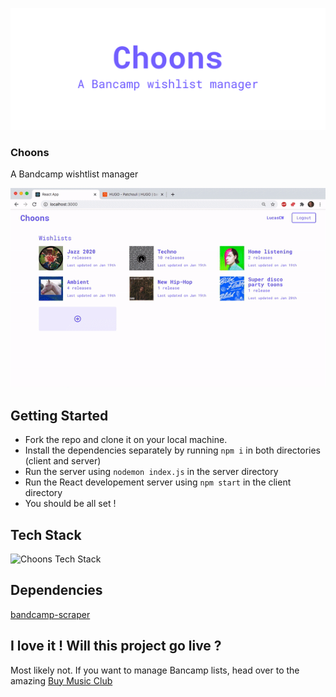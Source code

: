 ![Choons](/cover-picture.png)

### Choons
A Bandcamp wishtlist manager

![Choons UI](/choons-ui.gif)

## Getting Started
- Fork the repo and clone it on your local machine.
- Install the dependencies separately by running `npm i` in both directories (client and server)
- Run the server using `nodemon index.js` in the server directory
- Run the React developement server using `npm start` in the client directory
- You should be all set !

## Tech Stack
![Choons Tech Stack](/tech-stack.png)

## Dependencies
[bandcamp-scraper](https://github.com/masterT/bandcamp-scraper)

## I love it ! Will this project go live ?
Most likely not. If you want to manage Bancamp lists, head over to the amazing [Buy Music Club](https://buymusic.club/)
